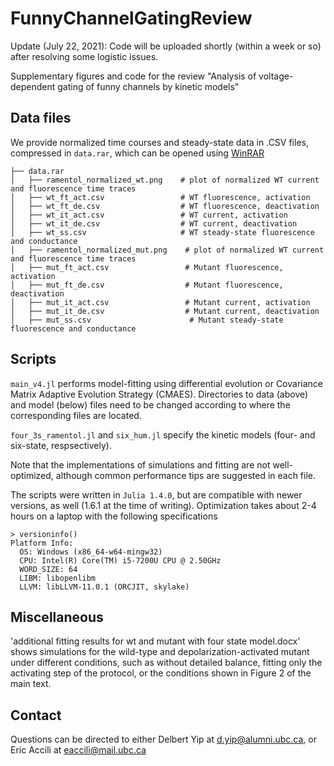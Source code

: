 # FunnyChannelGatingReview
Update (July 22, 2021): Code will be uploaded shortly (within a week or so) after resolving some logistic issues. 

Supplementary figures and code for the review "Analysis of voltage-dependent gating of funny channels by kinetic models"

## Data files
We provide normalized time courses and steady-state data in .CSV files, compressed in `data.rar`, which can be opened using [WinRAR](https://www.win-rar.com/start.html?&L=0)
```
├── data.rar
│   ├── ramentol_normalized_wt.png    # plot of normalized WT current and fluorescence time traces 
│   ├── wt_ft_act.csv                 # WT fluorescence, activation 
│   ├── wt_ft_de.csv                  # WT fluorescence, deactivation
│   ├── wt_it_act.csv                 # WT current, activation
│   ├── wt_it_de.csv                  # WT current, deactivation
│   ├── wt_ss.csv                     # WT steady-state fluorescence and conductance
│   ├── ramentol_normalized_mut.png    # plot of normalized WT current and fluorescence time traces 
│   ├── mut_ft_act.csv                 # Mutant fluorescence, activation 
│   ├── mut_ft_de.csv                  # Mutant fluorescence, deactivation
│   ├── mut_it_act.csv                 # Mutant current, activation
│   ├── mut_it_de.csv                  # Mutant current, deactivation
│   ├── mut_ss.csv                      # Mutant steady-state fluorescence and conductance
```

## Scripts
`main_v4.jl` performs model-fitting using differential evolution or Covariance Matrix Adaptive Evolution Strategy (CMAES). Directories to data (above) and model (below) files need to be changed according to where the corresponding files are located. 

`four_3s_ramentol.jl` and `six_hum.jl` specify the kinetic models (four- and six-state, respsectively). 

Note that the implementations of simulations and fitting are not well-optimized, although common performance tips are suggested in each file. 

The scripts were written in `Julia 1.4.0`, but are compatible with newer versions, as well (1.6.1 at the time of writing). Optimization takes about 2-4 hours on a laptop with the following specifications
```
> versioninfo()
Platform Info:
  OS: Windows (x86_64-w64-mingw32)
  CPU: Intel(R) Core(TM) i5-7200U CPU @ 2.50GHz
  WORD_SIZE: 64
  LIBM: libopenlibm
  LLVM: libLLVM-11.0.1 (ORCJIT, skylake)
```

## Miscellaneous
'additional fitting results for wt and mutant with four state model.docx' shows simulations for the wild-type and depolarization-activated mutant under different conditions, such as without detailed balance, fitting only the activating step of the protocol, or the conditions shown in Figure 2 of the main text. 

## Contact
Questions can be directed to either Delbert Yip at d.yip@alumni.ubc.ca, or Eric Accili at eaccili@mail.ubc.ca
